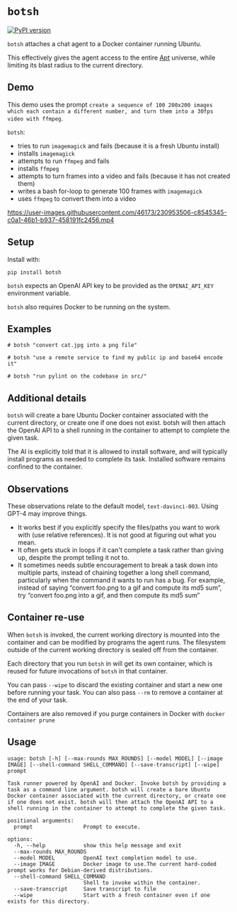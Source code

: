 # `botsh`

[![PyPI version](https://badge.fury.io/py/botsh.svg)](https://badge.fury.io/py/botsh)

`botsh` attaches a chat agent to a Docker container running Ubuntu.

This effectively gives the agent access to the entire [Apt](https://wiki.debian.org/Apt)
universe, while limiting its blast radius to the current directory.

## Demo

This demo uses the prompt `create a sequence of 100 200x200 images which each contain a different number, and turn them into a 30fps video with ffmpeg`.

`botsh`:

- tries to run `imagemagick` and fails (because it is a fresh Ubuntu install)
- installs `imagemagick`
- attempts to run `ffmpeg` and fails
- installs `ffmpeg`
- attempts to turn frames into a video and fails (because it has not created them)
- writes a bash for-loop to generate 100 frames with `imagemagick`
- uses `ffmpeg` to convert them into a video

https://user-images.githubusercontent.com/46173/230953506-c8545345-c0a1-46b1-b937-458191fc2456.mp4

## Setup

Install with:

    pip install botsh

`botsh` expects an OpenAI API key to be provided as the `OPENAI_API_KEY`
environment variable.

`botsh` also requires Docker to be running on the system.

## Examples

    # botsh "convert cat.jpg into a png file"

    # botsh "use a remote service to find my public ip and base64 encode it"

    # botsh "run pylint on the codebase in src/"

## Additional details

`botsh` will create a bare Ubuntu Docker container associated with
the current directory, or create one if one does not exist. botsh
will then attach the OpenAI API to a shell running in the container
to attempt to complete the given task.

The AI is explicitly told that it is allowed to install software,
and will typically install programs as needed to complete its task.
Installed software remains confined to the container.

## Observations

These observations relate to the default model, `text-davinci-003`. Using GPT-4 may improve things.

- It works best if you explicitly specify the files/paths you want to work with (use relative references).
  It is not good at figuring out what you mean.
- It often gets stuck in loops if it can't complete a task rather than giving up, despite the prompt
  telling it not to.
- It sometimes needs subtle encouragement to break a task down into multiple parts, instead of chaining together
  a long shell command, particularly when the command it wants to run has a bug. For example, instead of
  saying “convert foo.png to a gif and compute its md5 sum”, try “convert foo.png into a gif, and then compute
  its md5 sum”

## Container re-use

When `botsh` is invoked, the current working directory is mounted
into the container and can be modified by programs the agent runs.
The filesystem outside of the current working directory is sealed
off from the container.

Each directory that you run `botsh` in will get its own container,
which is reused for future invocations of `botsh` in that container.

You can pass `--wipe` to discard the existing container and start a
new one before running your task. You can also pass `--rm` to remove
a container at the end of your task.

Containers are also removed if you purge containers in Docker with
`docker container prune`

## Usage

```
usage: botsh [-h] [--max-rounds MAX_ROUNDS] [--model MODEL] [--image IMAGE] [--shell-command SHELL_COMMAND] [--save-transcript] [--wipe] prompt

Task runner powered by OpenAI and Docker. Invoke botsh by providing a task as a command line argument. botsh will create a bare Ubuntu Docker container associated with the current directory, or create one if one does not exist. botsh will then attach the OpenAI API to a shell running in the container to attempt to complete the given task.

positional arguments:
  prompt                Prompt to execute.

options:
  -h, --help            show this help message and exit
  --max-rounds MAX_ROUNDS
  --model MODEL         OpenAI text completion model to use.
  --image IMAGE         Docker image to use.The current hard-coded prompt works for Debian-derived distributions.
  --shell-command SHELL_COMMAND
                        Shell to invoke within the container.
  --save-transcript     Save transcript to file
  --wipe                Start with a fresh container even if one exists for this directory.
```
